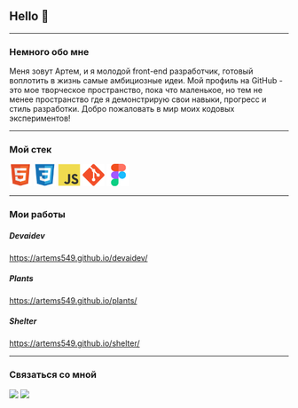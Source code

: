 ## Hello 👋 

---
### Немного обо мне

Меня зовут Артем, и я молодой front-end разработчик, готовый воплотить в жизнь самые амбициозные идеи. Мой профиль на GitHub - это мое творческое пространство, пока что маленькое, но тем не менее пространство где я демонстрирую свои навыки, прогресс и стиль разработки. Добро пожаловать в мир моих кодовых экспериментов!

---

### Мой стек
<div>
  <img src="https://github.com/devicons/devicon/raw/master/icons/html5/html5-original.svg" title="html5" alt="html5" width="40" height="40" style="max-width: 100%;">
  <img src="https://github.com/devicons/devicon/raw/master/icons/css3/css3-original.svg" title="css" alt="css" width="40" height="40" style="max-width: 100%;">
  <img src="https://github.com/devicons/devicon/raw/master/icons/javascript/javascript-original.svg" title="javascript" alt="javascript" width="40" height="40" style="max-width: 100%;">
  <img src="https://github.com/devicons/devicon/raw/master/icons/git/git-original.svg" title="git" alt="git" width="40" height="40" style="max-width: 100%;">
  <img src="https://github.com/devicons/devicon/raw/master/icons/figma/figma-original.svg" title="figma" alt="figma" width="40" height="40" style="max-width: 100%;">
</div>

---

### Мои работы 

##### Devaidev 
https://artems549.github.io/devaidev/
##### Plants 
https://artems549.github.io/plants/
##### Shelter 
https://artems549.github.io/shelter/

---

### Связаться со мной
<div>
  <a href='https://t.me/artemdeniso'><img src='https://img.shields.io/badge/Telegram-blue?style=for-the-badge'></a>
  <a href='mailto:sfmillingg@gmail.com'><img src='https://img.shields.io/badge/sfmillingg@gmail.com-red?style=for-the-badge'></a>
</div>


